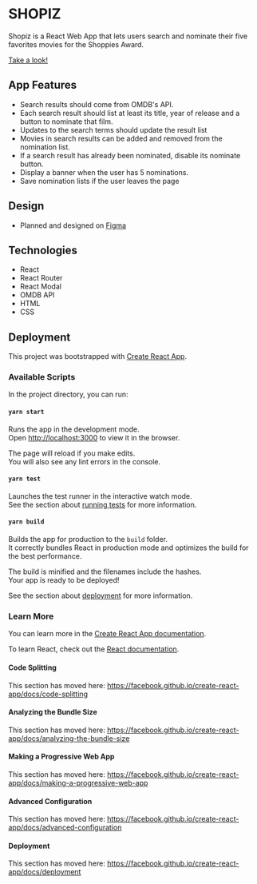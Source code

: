 # SHOPIZ

Shopiz is a React Web App that lets users search and nominate their five favorites movies for the Shoppies Award.

[Take a look!](https://shrouded-stream-56808.herokuapp.com/)
## App Features

- Search results should come from OMDB's API.
- Each search result should list at least its title, year of release and a button to nominate that film.
- Updates to the search terms should update the result list
- Movies in search results can be added and removed from the nomination list.
- If a search result has already been nominated, disable its nominate button.
- Display a banner when the user has 5 nominations.
- Save nomination lists if the user leaves the page

## Design

- Planned and designed on [Figma](https://www.figma.com/community/file/973428212322148677) 

## Technologies

- React
- React Router
- React Modal
- OMDB API
- HTML
- CSS

## <a name="deployment"></a>Deployment

This project was bootstrapped with [Create React App](https://github.com/facebook/create-react-app).

### Available Scripts

In the project directory, you can run:

#### `yarn start`

Runs the app in the development mode.<br />
Open [http://localhost:3000](http://localhost:3000) to view it in the browser.

The page will reload if you make edits.<br />
You will also see any lint errors in the console.

#### `yarn test`

Launches the test runner in the interactive watch mode.<br />
See the section about [running tests](https://facebook.github.io/create-react-app/docs/running-tests) for more information.

#### `yarn build`

Builds the app for production to the `build` folder.<br />
It correctly bundles React in production mode and optimizes the build for the best performance.

The build is minified and the filenames include the hashes.<br />
Your app is ready to be deployed!

See the section about [deployment](https://facebook.github.io/create-react-app/docs/deployment) for more information.

### Learn More

You can learn more in the [Create React App documentation](https://facebook.github.io/create-react-app/docs/getting-started).

To learn React, check out the [React documentation](https://reactjs.org/).

#### Code Splitting

This section has moved here: https://facebook.github.io/create-react-app/docs/code-splitting

#### Analyzing the Bundle Size

This section has moved here: https://facebook.github.io/create-react-app/docs/analyzing-the-bundle-size

#### Making a Progressive Web App

This section has moved here: https://facebook.github.io/create-react-app/docs/making-a-progressive-web-app

#### Advanced Configuration

This section has moved here: https://facebook.github.io/create-react-app/docs/advanced-configuration

#### Deployment

This section has moved here: https://facebook.github.io/create-react-app/docs/deployment
